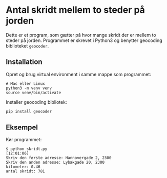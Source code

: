 # Antal skridt mellem to steder på jorden

Dette er et program, som gætter på hvor mange skridt der er mellem to steder på jorden. Programmet er skrevet i Python3 og benytter geocoding biblioteket `geocoder`.

## Installation

Opret og brug virtual environment i samme mappe som programmet:

```
# Mac eller Linux
python3 -m venv venv
source venv/bin/activate
```

Installer geocoding bibliotek:

```bash
pip install geocoder
```

## Eksempel

Kør programmet:

```
$ python skridt.py                                                                                                                          [12:01:06]
Skriv den første adresse: Hannovergade 2, 2300
Skriv den anden adresse: Lybækgade 20, 2300
kilometer: 0.46
antal skridt: 781
```
